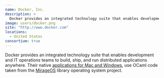 ```yaml
---
name: Docker, Inc.
description: > 
  Docker provides an integrated technology suite that enables development and IT operations teams to build, ship, and run distributed applications anywhere
image: users/docker.png
site: "http://www.docker.com"
locations: 
  - United States
consortium: true
---
```


Docker provides an integrated technology suite that enables development and IT operations teams to build, ship, and run distributed applications anywhere. Their native [applications for Mac and Windows](https://blog.docker.com/2016/03/docker-for-mac-windows-beta/), use OCaml code taken from the [MirageOS](https://mirage.io) library operating system project. 